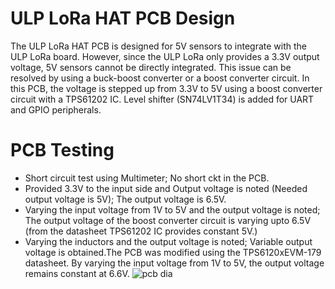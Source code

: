 # ULP LoRa HAT PCB Design

The ULP LoRa HAT PCB is designed for 5V sensors to integrate with the ULP LoRa board. However, since the ULP LoRa only provides a 3.3V output voltage, 5V sensors cannot be directly integrated. This issue can be resolved by using a buck-boost converter or a boost converter circuit. In this PCB, the voltage is stepped up from 3.3V to 5V using a boost converter circuit with a TPS61202 IC. Level shifter (SN74LV1T34) is added for UART and GPIO peripherals.


# PCB Testing

- Short circuit test using Multimeter; No short ckt in the PCB.
- Provided 3.3V to the input side and Output voltage is noted (Needed output voltage is 5V); The output voltage is 6.5V.
- Varying the input voltage from 1V to 5V and the output voltage is
noted; The output voltage of the boost converter circuit is varying upto
6.5V (from the datasheet TPS61202 IC provides constant 5V.)
 - Varying the inductors and the output voltage is noted; Variable output
voltage is obtained.The PCB was modified using the TPS6120xEVM-179 datasheet. By varying the input voltage from 1V to 5V, the output voltage remains constant at 6.6V.
![pcb dia](https://www.google.com/imgres?q=pcb&imgurl=https%3A%2F%2Fupload.wikimedia.org%2Fwikipedia%2Fcommons%2Fthumb%2Fa%2Fa4%2FSEG_DVD_430_-_Printed_circuit_board-4276.jpg%2F1200px-SEG_DVD_430_-_Printed_circuit_board-4276.jpg&imgrefurl=https%3A%2F%2Fen.wikipedia.org%2Fwiki%2FPrinted_circuit_board&docid=E-CMl1GzGAzXyM&tbnid=Vh-dh_E3CVoy9M&vet=12ahUKEwjtl7aqo7-GAxW1R2wGHX1KAe8QM3oECBgQAA..i&w=1199&h=900&hcb=2&ved=2ahUKEwjtl7aqo7-GAxW1R2wGHX1KAe8QM3oECBgQAA)

